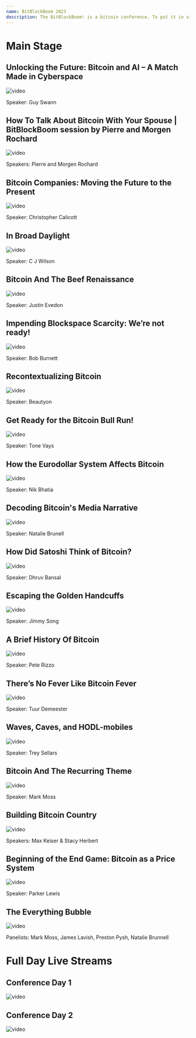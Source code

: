 ```yaml
---
name: BitBlockBoom 2023
description: The BitBlockBoom! is a bitcoin conference. To put it in simple terms this conference is only for people who are interested in Bitcoin. Attendees range from people highly known and heavily involved in Bitcoin, to people who are just trying to learn what bitcoin is all about. You will not find anyone shilling shitcoins or NFTs. This is a True Bitcoin Conference. BitBlockBoom has created a wonderful atmosphere to meet and discuss bitcoin with the speakers and other bitcoiners.
---
```


# Main Stage

## Unlocking the Future: Bitcoin and AI – A Match Made in Cyberspace

![video](https://youtu.be/XyzYdLVHI4I)

Speaker: Guy Swann

## How To Talk About Bitcoin With Your Spouse | BitBlockBoom session by Pierre and Morgen Rochard

![video](https://youtu.be/4a4Can0vuZ4)

Speakers: Pierre and Morgen Rochard

## Bitcoin Companies: Moving the Future to the Present

![video](https://youtu.be/CK2Nm5a-sRk)

Speaker: Christopher Calicott

## In Broad Daylight

![video](https://youtu.be/mC1ToIUuksM)

Speaker: C J Wilson

## Bitcoin And The Beef Renaissance

![video](https://youtu.be/MZNIppprlQs)

Speaker: Justin Evedon

## Impending Blockspace Scarcity: We’re not ready!

![video](https://youtu.be/_iDLfqtzwB8)

Speaker: Bob Burnett

## Recontextualizing Bitcoin

![video](https://youtu.be/TE6mIRN2OkI)

Speaker: Beautyon

## Get Ready for the Bitcoin Bull Run!

![video](https://youtu.be/H8n49Mbo4_U)

Speaker: Tone Vays

## How the Eurodollar System Affects Bitcoin

![video](https://youtu.be/25BQmHUqvVU)

Speaker: Nik Bhatia

## Decoding Bitcoin's Media Narrative

![video](https://youtu.be/BGrIG_gHuSM)

Speaker: Natalie Brunell

## How Did Satoshi Think of Bitcoin?

![video](https://youtu.be/i4BwNrxgNrU)

Speaker: Dhruv Bansal

## Escaping the Golden Handcuffs

![video](https://youtu.be/5S8rvt9xLFw)

Speaker: Jimmy Song

## A Brief History Of Bitcoin

![video](https://youtu.be/TTYj8Tcwvdw)

Speaker: Pete Rizzo

## There’s No Fever Like Bitcoin Fever

![video](https://youtu.be/5l85Jhzv9BA)

Speaker: Tuur Demeester

## Waves, Caves, and HODL-mobiles

![video](https://youtu.be/PeW0qkxZgIM)

Speaker: Trey Sellars

## Bitcoin And The Recurring Theme

![video](https://youtu.be/e1DlN5UCc0o)

Speaker: Mark Moss

## Building Bitcoin Country

![video](https://youtu.be/XFt1npriJSs)

Speakers: Max Keiser & Stacy Herbert

## Beginning of the End Game: Bitcoin as a Price System

![video](https://youtu.be/meQcwmicORE)

Speaker: Parker Lewis

## The Everything Bubble

![video](https://youtu.be/dE60M_xUSU4)

Panelists: Mark Moss, James Lavish, Preston Pysh, Natalie Brunnell

# Full Day Live Streams

## Conference Day 1

![video](https://youtu.be/sbFmY4FElXY)

## Conference Day 2

![video](https://youtu.be/CfzQCX2yXk4)
